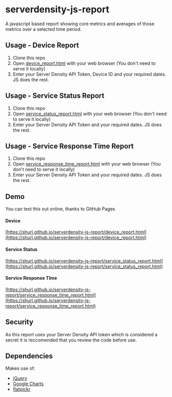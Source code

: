 # serverdensity-js-report
A javascript based report showing core metrics and averages of those metrics over a selected time period.

## Usage - Device Report
1. Clone this repo
2. Open [device_report.html](device_report.html) with your web browser (You don't need to serve it locally)
3. Enter your Server Density API Token, Device ID and your required dates. JS does the rest.

## Usage - Service Status Report
1. Clone this repo
2. Open [service_status_report.html](service_status_report.html) with your web browser (You don't need to serve it locally)
3. Enter your Server Density API Token and your required dates. JS does the rest.

## Usage - Service Response Time Report
1. Clone this repo
2. Open [service_response_time_report.html](service_response_time_report.html) with your web browser (You don't need to serve it locally)
3. Enter your Server Density API Token and your required dates. JS does the rest.

## Demo
You can test this out online, thanks to GitHub Pages
#### Device
[https://shurl.github.io/serverdensity-js-report/device_report.html](https://shurl.github.io/serverdensity-js-report/device_report.html)
#### Service Status
[https://shurl.github.io/serverdensity-js-report/service_status_report.html](https://shurl.github.io/serverdensity-js-report/service_status_report.html)
#### Service Response TIme
[https://shurl.github.io/serverdensity-js-report/service_response_time_report.html](https://shurl.github.io/serverdensity-js-report/service_response_time_report.html)

## Security
As this report uses your Server Density API token which is considered a secret it is reccomended that you review the code before use.

## Dependencies
Makes use of:
* [jQuery](https://jquery.com/)
* [Google Charts](https://developers.google.com/chart/)
* [flatpickr](https://flatpickr.js.org/)

